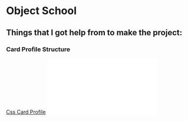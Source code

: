 # Object School


## Things that I got help from to make the project:

### Card Profile Structure
[Css Card Profile](https://www.codingnepalweb.com/neumorphism-profile-card-html-css/)
![Html, Css Files](./reference/css-card-profile/index.html)